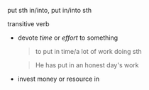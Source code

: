 put sth in/into, put in/into sth

transitive verb

- devote *time* or *effort* to something
  > to put in time/a lot of work doing sth  

  > He has put in an honest day's work

- invest money or resource in
